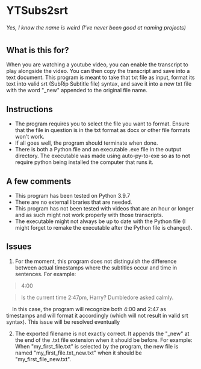 # YTSubs2srt
###### Yes, I know the name is weird (I've never been good at naming projects)
#
## What is this for?
When you are watching a youtube video, you can enable the transcript to play alongside the video. You can then copy the transcript and save into a text document. This program is meant to take that txt file as input, format its text into valid srt (SubRip Subtitle file) syntax, and save it into a new txt file with the word "_new" appended to the original file name.

## Instructions
- The program requires you to select the file you want to format. Ensure that the file in question is in the txt format as docx or other file formats won't work. 
- If all goes well, the program should terminate when done.
- There is both a Python file and an executable .exe file in the output directory. The executable was made using auto-py-to-exe so as to not require python being installed the computer that runs it.

## A few comments
- This program has been tested on Python 3.9.7
- There are no external libraries that are needed.
- This program has not been tested with videos that are an hour or longer and as such might not work properly with those transcripts.
- The executable might not always be up to date with the Python file (I might forget to remake the executable after the Python file is changed).

## Issues
1. For the moment, this program does not distinguish the difference between actual timestamps where the subtitles occur and time in sentences. For example:

> 4:00

> Is the current time 2:47pm, Harry? Dumbledore asked calmly.

&nbsp;&nbsp;&nbsp;&nbsp;In this case, the program will recognize both 4:00 and 2:47 as timestamps and will format it accordingly (which will not result in valid   srt syntax). This issue will be resolved eventually

2. The exported filename is not exactly correct. It appends the "_new" at the end of the .txt file extension when it should be before. For example: When "my_first_file.txt" is selected by the program, the new file is named "my_first_file.txt_new.txt" when it should be "my_first_file_new.txt".
